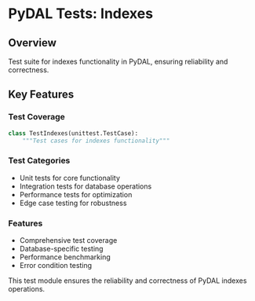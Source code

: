 # PyDAL Tests: Indexes

## Overview
Test suite for indexes functionality in PyDAL, ensuring reliability and correctness.

## Key Features

### Test Coverage
```python
class TestIndexes(unittest.TestCase):
    """Test cases for indexes functionality"""
```

### Test Categories
- Unit tests for core functionality
- Integration tests for database operations
- Performance tests for optimization
- Edge case testing for robustness

### Features
- Comprehensive test coverage
- Database-specific testing
- Performance benchmarking
- Error condition testing

This test module ensures the reliability and correctness of PyDAL indexes operations.
